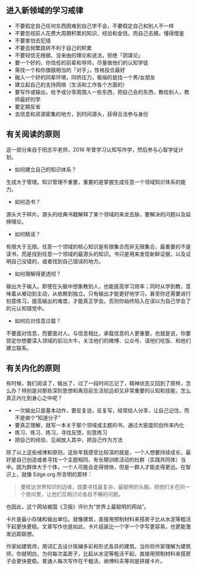 

## 进入新领域的学习戒律

- 不要假定自己任何东西困难到自己学不会，不要假定自己和别人不一样
- 不要忽视前人花费大周期积累的知识、经验和金钱，而自己去搞，懂得借鉴
- 不要害怕去犯错
- 不要去频繁跳转不利于自己的积累
-  不要轻信无根据、没来由的理论和说法，拒绝「阴谋论」
-  要一个好的、你信任的前辈和导师，尽量做他们的认知学徒
-  需找一个和你旗鼓相当的「对手」，性格投合最好
-  融入一个好的同辈环境，同侪压力，极端的是找一个男/女朋友
-  建立起自己的支持网络（生活和工作各个方面的）
-  要写作或输出，给予或分享周围人一些东西，把自己会的东西，教给别人，教师最好的学
-  要定期反省
-  去信息和资源密集的地方，到时间源头，获得合法参与身份

## 有关阅读的原则

这一部分来自于阳志平老师，2016 年曾学习认知写作学，然后参与心智学徒计划。

-   如何建立自己的知识体系？

生成大于管理。知识管理不重要，重要的是掌握生成任意一个领域知识体系的能力。

-   如何选书？

源头大于碎片。源头的经典书籍解释了某个领域的来龙去脉，要解决的问题以及延伸理论。

-   如何精读？

有限大于无限。任意一个领域的核心知识是有限集合而非无限集合，最重要的不是读书，而是找到任意一个领域的最源头的知识。书只是用来发现新鲜证据，以及证明自己没错的，或者找到自己错误的地方。

-   如何理解得更透彻？

输出大于输入。即使在头脑中想象教别人，也能提高学习效率；同时从学到教，意味着从被动到主动，从依赖到独立。只有输出才能更好地学习，甚至你还需要进行刻意练习，提高输出的难度，才能真正学会。否则你始终陷入在误以为自己学会了的元认知错觉中。

- 如何应对信息过载？

不要面对信息，而要面对人。与信息相比，承载信息的人更重要。也就是说，你要锁定你想要深入领域的前沿大牛，关注他们的微博、公众号、请他们吃饭、和他们建立联系。

## 有关内化的原则

有时候，我们阅读了，输出了，过了一段时间忘记了，精神状态又回到了原样，怎么办？特别是对那些深刻思想和离目前生活较远却又非常重要的认知和技能，怎么真正内化到身心之中呢？

- 一次输出只是基本动作，要反复说，反复写，经常给人分享，让自己记住，而不是做个“知道分子”
- 要真正理解，就写一本关于那个领域或主题的书，通过大密度的创作来内化
- 练习、练习、练习，寻找反馈，刻意练习
- 把自己的经验、见闻放入其中，把自己作为方法

除了以上这些戒律和原则，这些年我感受比较深的就是，一个人想要持续成长，最好是自己创造或者寻找一个主题相同、有长期训练活动的社群（实践共同体）当中。因为群体大于个体，一个人可能会走得很快，但是一群人才能走得更远。在智识上，就像 Edge.org 所言明的那样：

> 要抵达世界知识的边缘，就要寻找最复杂、最聪明的头脑，把他们关在同一个房间里，让他们互相讨论各自不解的问题。

也因此，这个网站被国《卫报》评价为“世界上最聪明的网站”。






卡片是最小存储和输出单位。就像建筑，直接用预制材料来搭房子比从水泥等粗活干起更快更稳。文章写作也是如此，卡片组装比一个字一个字写更容易，也更能激发远距联想。

作家如建筑师，用词汇去设计斑斓多彩和形式各异的建筑。当你将作家理解为建筑师，你就明白，为何每次盖房子，比起从水泥等粗活干起，直接用预制材料来搭房子会更快更稳。普通人每次写作在干粗活，纳博科夫等则是拼接卡片。

